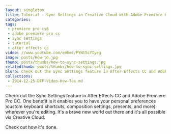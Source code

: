 ```yaml
---
layout: singleton
title: Tutorial - Sync Settings in Creative Cloud with Adobe Premiere Pro CC and After Effects CC
categories:
tags:
 - premiere pro cs6
 - adobe premiere pro cc
 - sync settings
 - tutorial
 - after effects cc
video: //www.youtube.com/embed/PYNt5cYIyeg
image: posts/How-to.jpg
thumb: posts/thumbs/how-to-sync-settings.jpg
relatedthumb: posts/thumbs/how-to-sync-settings.jpg
blurb: Check out the Sync Settings feature in After Effects CC and Adobe Premiere Pro CC.
collections:
 - 2014-12-25-DFF-Video-How-Tos.md
---
```


Check out the Sync Settings feature in After Effects CC and Adobe Premiere Pro CC. One benefit is it enables you to have your personal preferences )custom keyboard shortcuts, composition settings, presents, and more) wherever you're editing. It's a brave new world out there and it's all possible via Creative Cloud.

Check out how it's done.